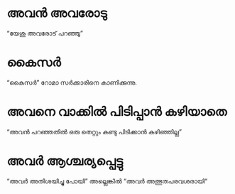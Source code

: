 # അവൻ അവരോടു
“യേശു അവരോട് പറഞ്ഞു”
# കൈസർ
“കൈസർ” റോമാ സർക്കാരിനെ കാണിക്കുന്നു.
# അവനെ വാക്കിൽ പിടിപ്പാൻ കഴിയാതെ
“അവൻ പറഞ്ഞതിൽ ഒരു തെറ്റും കണ്ടു പിടിക്കാൻ കഴിഞ്ഞില്ല”
# അവർ ആശ്ചര്യപ്പെട്ടു
“അവർ അതിശയിച്ചു പോയി” അല്ലെങ്കിൽ “അവർ അത്ഭുതപരവശരായി“
